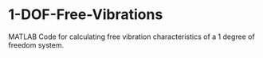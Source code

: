 # 1-DOF-Free-Vibrations
MATLAB Code for calculating free vibration characteristics of a 1 degree of freedom system.
